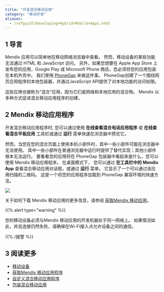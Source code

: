 ```yaml
---
title: "开发混合移动应用"
category: "移动开发"
aliases:
  - /refguid7/Developing+Hybrid+Mobile+Apps.html
---
```


## 1 导言

Mendix 应用可以简单地在移动网络浏览器中查看。 然而，移动设备的某些功能无法通过 HTML 和 JavaScript 访问。 另外，如果您想要在 Apple App Store 上发布您的应用，Google Play 或 Microsoft Phone 商店，您必须将您的应用包装在本机外壳中。 我们使用 [PhoneGap](http://phonegap.com/) 来做这件事。 PhoneGap创建了一个围绕网页应用程序的本地包装器，并通过JavaScript API提供了对本地功能的访问权限。

这些应用也被称为“混合”应用，因为它们是网络和本地应用的混合物。 Mendix 以多种方式促进混合移动应用程序的创建。

## 2 Mendix 移动应用程序

开发混合移动应用程序时, 您可以通过使用 **在线查看混合电话应用程序** 或 **在线查看混合平板应用** 工具栏或通过 **运行** 菜单快速在浏览器中预览它。

然而，当您在您的混合页面上使用本机小部件时，其中一些小部件可能在浏览器中无法使用。 其中一些小部件在普通浏览器中运行时提供了替代实现；其他小部件根本无法运行。 要看看您的应用将在 PhoneGap 包装器中看起来是什么，您可以使用 Mendix 移动应用程序。 在桌面模式下， 您可以通过 **在工具栏中的 Mendix App** 查看混合移动应用对话框，或通过 **运行** 菜单。 它显示了一个可以通过该应用扫描的二维码。 这是一个将您的应用程序加载到 PhoneGap 兼容环境的快速方法。

![](attachments/Developing+Hybrid+Mobile+Apps/View_Hybrid_Mobile_App_Popup.png)

关于如何下载 Mendix 移动应用的更多信息，请参阅 [获取Mendix 移动应用](getting-the-mendix-app)。

{{% alert type="warning" %}}

您的移动设备必须与Mendix 移动应用的开发机器处于同一网络上。 如果情况如此，并且连接仍然失败，请确保在Wi-Fi接入点允许设备之间的通信。

{{% /报警 %}}

## 3 阅读更多

* [移动设备](移动网络)
* [获取Mendix 移动应用程序](getting-the-mendix-app)
* [自定义混合移动应用程序](customizing-hybrid-mobile-apps)
* [包装混合移动应用](packaging-hybrid-mobile-apps)

